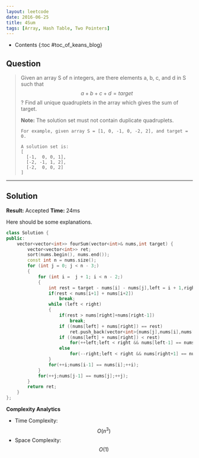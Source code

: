 ```yaml
---
layout: leetcode
date: 2016-06-25
title: 4Sum
tags: [Array, Hash Table, Two Pointers]
---
```


* Contents
{:toc #toc_of_keans_blog}

## Question

> Given an array S of n integers, are there elements a, b, c, and d in S such that $$a + b + c + d = target$$? Find all unique quadruplets in the array which gives the sum of target.
>
> **Note:** The solution set must not contain duplicate quadruplets.
>
>     For example, given array S = [1, 0, -1, 0, -2, 2], and target = 0.
>     
>     A solution set is:
>     [
>       [-1,  0, 0, 1],
>       [-2, -1, 1, 2],
>       [-2,  0, 0, 2]
>     ]
>     

***

## Solution

**Result:** Accepted **Time:** 24ms

Here should be some explanations.

```cpp
class Solution {
public:
    vector<vector<int>> fourSum(vector<int>& nums,int target) {
        vector<vector<int>> ret;
        sort(nums.begin(), nums.end());
        const int n = nums.size();
        for (int j = 0; j < n - 3;)
        {
            for (int i =  j + 1; i < n - 2;)
            {
                int rest = target - nums[i] - nums[j],left = i + 1,right = n - 1;;
                if(rest < nums[i+1] + nums[i+2])
                    break;
                while (left < right)
                {   
                    if(rest > nums[right]+nums[right-1])
                        break;
                    if ((nums[left] + nums[right]) == rest)
                        ret.push_back(vector<int>{nums[j],nums[i],nums[left],nums[right]});
                    if ((nums[left] + nums[right]) < rest)
                        for(++left;left < right && nums[left-1] == nums[left];++left);
                    else
                        for(--right;left < right && nums[right+1] == nums[right];--right);
                }
                for(++i;nums[i-1] == nums[i];++i);
            }
            for(++j;nums[j-1] == nums[j];++j);
        }
        return ret;
    }
};

```

**Complexity Analytics**

- Time Complexity: $$O(n^3)$$
- Space Complexity: $$O(1)$$
